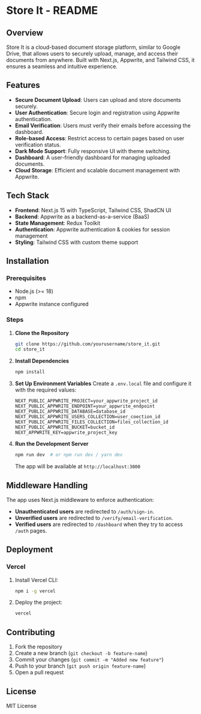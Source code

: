# Store It - README

## Overview

Store It is a cloud-based document storage platform, similar to Google Drive, that allows users to securely upload, manage, and access their documents from anywhere. Built with Next.js, Appwrite, and Tailwind CSS, it ensures a seamless and intuitive experience.

## Features

- **Secure Document Upload**: Users can upload and store documents securely.
- **User Authentication**: Secure login and registration using Appwrite authentication.
- **Email Verification**: Users must verify their emails before accessing the dashboard.
- **Role-based Access**: Restrict access to certain pages based on user verification status.
- **Dark Mode Support**: Fully responsive UI with theme switching.
- **Dashboard**: A user-friendly dashboard for managing uploaded documents.
- **Cloud Storage**: Efficient and scalable document management with Appwrite.

## Tech Stack

- **Frontend**: Next.js 15 with TypeScript, Tailwind CSS, ShadCN UI
- **Backend**: Appwrite as a backend-as-a-service (BaaS)
- **State Management**: Redux Toolkit
- **Authentication**: Appwrite authentication & cookies for session management
- **Styling**: Tailwind CSS with custom theme support

## Installation

### Prerequisites

- Node.js (>= 18)
- npm
- Appwrite instance configured

### Steps

1. **Clone the Repository**

   ```sh
   git clone https://github.com/yourusername/store_it.git
   cd store_it
   ```

2. **Install Dependencies**

   ```sh
   npm install
   ```

3. **Set Up Environment Variables** Create a `.env.local` file and configure it with the required values:

   ```env
   NEXT_PUBLIC_APPWRITE_PROJECT=your_appwrite_project_id
   NEXT_PUBLIC_APPWRITE_ENDPOINT=your_appwrite_endpoint
   NEXT_PUBLIC_APPWRITE_DATABASE=database_id
   NEXT_PUBLIC_APPWRITE_USERS_COLLECTION=user_coection_id
   NEXT_PUBLIC_APPWRITE_FILES_COLLECTION=files_collection_id
   NEXT_PUBLIC_APPWRITE_BUCKET=bucket_id
   NEXT_APPWRITE_KEY=appwrite_project_key

   ```

4. **Run the Development Server**

   ```sh
   npm run dev  # or npm run dev / yarn dev
   ```

   The app will be available at `http://localhost:3000`

## Middleware Handling

The app uses Next.js middleware to enforce authentication:

- **Unauthenticated users** are redirected to `/auth/sign-in`.
- **Unverified users** are redirected to `/verify/email-verification`.
- **Verified users** are redirected to `/dashboard` when they try to access `/auth` pages.

## Deployment

### Vercel

1. Install Vercel CLI:
   ```sh
   npm i -g vercel
   ```
2. Deploy the project:
   ```sh
   vercel
   ```

## Contributing

1. Fork the repository
2. Create a new branch (`git checkout -b feature-name`)
3. Commit your changes (`git commit -m "Added new feature"`)
4. Push to your branch (`git push origin feature-name`)
5. Open a pull request

## License

MIT License
